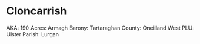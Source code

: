 # Cloncarrish

AKA: 190
Acres: Armagh
Barony: Tartaraghan
County: Oneilland West
PLU: Ulster
Parish: Lurgan